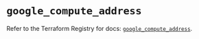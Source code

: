 # `google_compute_address`

Refer to the Terraform Registry for docs: [`google_compute_address`](https://registry.terraform.io/providers/hashicorp/google/5.39.1/docs/resources/compute_address).
